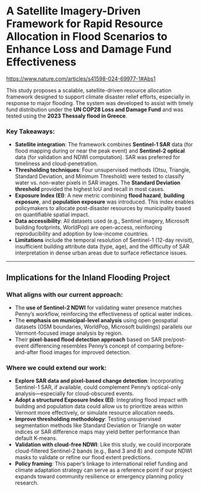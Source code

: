 # A Satellite Imagery-Driven Framework for Rapid Resource Allocation in Flood Scenarios to Enhance Loss and Damage Fund Effectiveness

https://www.nature.com/articles/s41598-024-69977-1#Abs1

This study proposes a scalable, satellite-driven resource allocation framework designed to support climate disaster relief efforts, especially in response to major flooding. The system was developed to assist with timely fund distribution under the **UN COP28 Loss and Damage Fund** and was tested using the **2023 Thessaly flood in Greece**.

### Key Takeaways:

- **Satellite integration**: The framework combines **Sentinel-1 SAR** data (for flood mapping during or near the peak event) and **Sentinel-2 optical** data (for validation and NDWI computation). SAR was preferred for timeliness and cloud-penetration.
- **Thresholding techniques**: Four unsupervised methods (Otsu, Triangle, Standard Deviation, and Minimum Threshold) were tested to classify water vs. non-water pixels in SAR images. The **Standard Deviation threshold** provided the highest IoU and recall in most cases.
- **Exposure Index (EI)**: A new metric combining **flood hazard**, **building exposure**, and **population exposure** was introduced. This index enables policymakers to allocate post-disaster resources by municipality based on quantifiable spatial impact.
- **Data accessibility**: All datasets used (e.g., Sentinel imagery, Microsoft building footprints, WorldPop) are open-access, reinforcing reproducibility and adoption by low-income countries.
- **Limitations** include the temporal resolution of Sentinel-1 (12-day revisit), insufficient building attribute data (type, age), and the difficulty of SAR interpretation in dense urban areas due to surface reflectance issues.

---

## Implications for the Inland Flooding Project

### What aligns with our current approach:

- The **use of Sentinel-2 NDWI** for validating water presence matches Penny’s workflow, reinforcing the effectiveness of optical water indices.
- The **emphasis on municipal-level analysis** using open geospatial datasets (OSM boundaries, WorldPop, Microsoft buildings) parallels our Vermont-focused image analysis by region.
- Their **pixel-based flood detection approach** based on SAR pre/post-event differencing resembles Penny’s concept of comparing before-and-after flood images for improved detection.

### Where we could extend our work:

- **Explore SAR data and pixel-based change detection**: Incorporating Sentinel-1 SAR, if available, could complement Penny’s optical-only analysis—especially for cloud-obscured events.
- **Adopt a structured Exposure Index (EI)**: Integrating flood impact with building and population data could allow us to prioritize areas within Vermont more effectively, or simulate resource allocation needs.
- **Improve thresholding methodology**: Testing unsupervised segmentation methods like Standard Deviation or Triangle on water indices or SAR difference maps may yield better performance than default K-means.
- **Validation with cloud-free NDWI**: Like this study, we could incorporate cloud-filtered Sentinel-2 bands (e.g., Band 3 and 8) and compute NDWI masks to validate or refine our flood extent predictions.
- **Policy framing**: This paper’s linkage to international relief funding and climate adaptation strategy can serve as a reference point if our project expands toward community resilience or emergency planning policy research.
